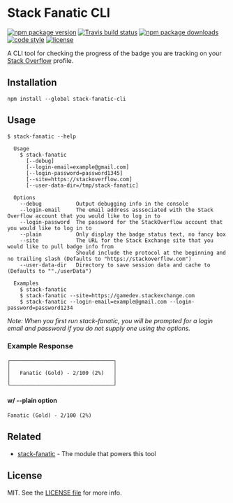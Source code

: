 # Stack Fanatic CLI

[![npm package version](https://img.shields.io/npm/v/stack-fanatic-cli.svg?style=flat-square)](https://www.npmjs.com/package/stack-fanatic-cli)
[![Travis build status](https://img.shields.io/travis/kodie/stack-fanatic-cli.svg?style=flat-square)](https://travis-ci.org/kodie/stack-fanatic-cli)
[![npm package downloads](https://img.shields.io/npm/dt/stack-fanatic-cli.svg?style=flat-square)](https://www.npmjs.com/package/stack-fanatic-cli)
[![code style](https://img.shields.io/badge/code_style-standard-yellow.svg?style=flat-square)](https://github.com/standard/standard)
[![license](https://img.shields.io/github/license/kodie/stack-fanatic-cli.svg?style=flat-square)](license.md)

A CLI tool for checking the progress of the badge you are tracking on your [Stack Overflow](https://stackoverflow.com) profile.

## Installation

```shell
npm install --global stack-fanatic-cli
```

## Usage

```
$ stack-fanatic --help

  Usage
    $ stack-fanatic
      [--debug]
      [--login-email=example@gmail.com]
      [--login-password=password1345]
      [--site=https://stackoverflow.com]
      [--user-data-dir=/tmp/stack-fanatic]

  Options
    --debug           Output debugging info in the console
    --login-email     The email address asssociated with the Stack Overflow account that you would like to log in to
    --login-password  The password for the StackOverflow account that you would like to log in to
    --plain           Only display the badge status text, no fancy box
    --site            The URL for the Stack Exchange site that you would like to pull badge info from
                      Should include the protocol at the beginning and no trailing slash (Defaults to "https://stackoverflow.com")
    --user-data-dir   Directory to save session data and cache to (Defaults to ""./userData")

  Examples
    $ stack-fanatic
    $ stack-fanatic --site=https://gamedev.stackexchange.com
    $ stack-fanatic --login-email=example@gmail.com --login-password=password1234

```

*Note: When you first run stack-fanatic, you will be prompted for a login email and password if you do not supply one using the options.*

### Example Response

```
┌─────────────────────────────────┐
│                                 │
│   Fanatic (Gold) - 2/100 (2%)   │
│                                 │
└─────────────────────────────────┘
```

#### w/ --plain option
```
Fanatic (Gold) - 2/100 (2%)
```

## Related

* [stack-fanatic](https://github.com/kodie/stack-fanatic) - The module that powers this tool

## License
MIT. See the [LICENSE file](LICENSE.md) for more info.
